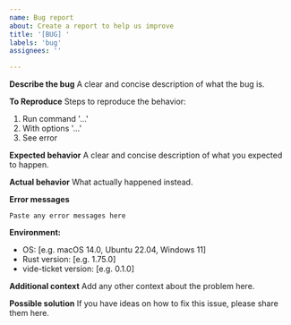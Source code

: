 ```yaml
---
name: Bug report
about: Create a report to help us improve
title: '[BUG] '
labels: 'bug'
assignees: ''

---
```


**Describe the bug**
A clear and concise description of what the bug is.

**To Reproduce**
Steps to reproduce the behavior:
1. Run command '...'
2. With options '...'
3. See error

**Expected behavior**
A clear and concise description of what you expected to happen.

**Actual behavior**
What actually happened instead.

**Error messages**
```
Paste any error messages here
```

**Environment:**
 - OS: [e.g. macOS 14.0, Ubuntu 22.04, Windows 11]
 - Rust version: [e.g. 1.75.0]
 - vide-ticket version: [e.g. 0.1.0]
 
**Additional context**
Add any other context about the problem here.

**Possible solution**
If you have ideas on how to fix this issue, please share them here.